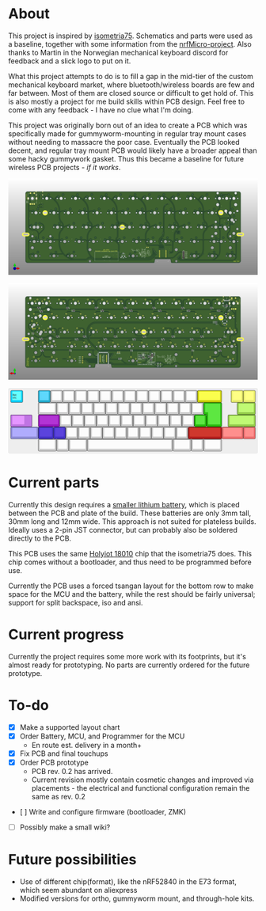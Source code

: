 # About

This project is inspired by [isometria75](https://github.com/ebastler/isometria-75). 
Schematics and parts were used as a baseline, together with some information from the [nrfMicro-project](https://github.com/joric/nrfmicro/). 
Also thanks to Martin in the Norwegian mechanical keyboard discord for feedback and a slick logo to put on it.

What this project attempts to do is to fill a gap in the mid-tier of the custom mechanical keyboard market, where bluetooth/wireless boards are few and far between. 
Most of them are closed source or difficult to get hold of.
This is also mostly a project for me build skills within PCB design.
Feel free to come with any feedback - I have no clue what I'm doing.

This project was originally born out of an idea to create a PCB which was specifically made for gummyworm-mounting in regular tray mount cases without needing to massacre the poor case.
Eventually the PCB looked decent, and regular tray mount PCB would likely have a broader appeal than some hacky gummywork gasket.
Thus this became a baseline for future wireless PCB projects - _if it works_.

![PCB Front](/img/front.png)

![PCB Back](/img/back.png)

![Supported layouts](/img/keyboard-layout.png)

# Current parts

Currently this design requires a [smaller lithium battery](https://www.aliexpress.com/item/32831998939.html), which is placed between the PCB and plate of the build.
These batteries are only 3mm tall, 30mm long and 12mm wide.
This approach is not suited for plateless builds.
Ideally uses a 2-pin JST connector, but can probably also be soldered directly to the PCB.

This PCB uses the same [Holyiot 18010](https://www.aliexpress.com/item/32868002366.html) chip that the isometria75 does. This chip comes without a bootloader, and thus need to be programmed before use.

Currently the PCB uses a forced tsangan layout for the bottom row to make space for the MCU and the battery, while the rest should be fairly universal; support for split backspace, iso and ansi.

 
# Current progress

Currently the project requires some more work with its footprints, but it's almost ready for prototyping. No parts are currently ordered for the future prototype.

# To-do
- [x] Make a supported layout chart
- [x] Order Battery, MCU, and Programmer for the MCU
	* En route est. delivery in a month+
- [x] Fix PCB and final touchups
- [x] Order PCB prototype
	* PCB rev. 0.2 has arrived.
	* Current revision mostly contain cosmetic changes and improved via placements - the electrical and functional configuration remain the same as rev. 0.2
- [ ] Write and configure firmware (bootloader, ZMK)
- [ ] Possibly make a small wiki?

# Future possibilities

* Use of different chip(format), like the nRF52840 in the E73 format, which seem abundant on aliexpress
* Modified versions for ortho, gummyworm mount, and through-hole kits. 

